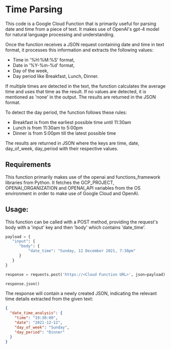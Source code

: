 # Time Parsing

This code is a Google Cloud Function that is primarily useful for parsing date and time from a piece of text. It makes use of OpenAI's gpt-4 model for natural language processing and understanding.

Once the function receives a JSON request containing date and time in text format, it processes this information and extracts the following values:
  - Time in '%H:%M:%S' format,
  - Date in '%Y-%m-%d' format,
  - Day of the week,
  - Day period like Breakfast, Lunch, Dinner.

If multiple times are detected in the text, the function calculates the average time and uses that time as the result. If no values are detected, it is mentioned as 'none' in the output. The results are returned in the JSON format.

To detect the day period, the function follows these rules: 
  - Breakfast is from the earliest possible time until 11:30am
  - Lunch is from 11:30am to 5:00pm
  - Dinner is from 5:00pm till the latest possible time
  
The results are returned in JSON where the keys are time, date, day_of_week, day_period with their respective values.


## Requirements
This function primarily makes use of the openai and functions_framework libraries from Python. It fetches the GCP_PROJECT, OPENAI_ORGANIZATION and OPENAI_API variables from the OS environment in order to make use of Google Cloud and OpenAI.


## Usage:
This function can be called with a POST method, providing the request's body with a 'input' key and then 'body' which contains 'date_time'.

```python
payload = {
   "input": {
      "body": {
          "date_time": "Sunday, 12 December 2021, 7:30pm"
      }
   }
}

response = requests.post('https://<Cloud Function URL>', json=payload)

response.json()
```

The response will contain a newly created JSON, indicating the relevant time details extracted from the given text:

```json
{
  "date_time_analysis": {
    "time": "19:30:00",
    "date": "2021-12-12",
    "day_of_week": "Sunday",
    "day_period": "Dinner"
  }
}
```